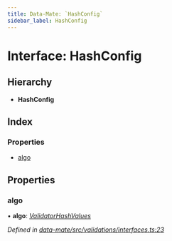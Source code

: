 ```yaml
---
title: Data-Mate: `HashConfig`
sidebar_label: HashConfig
---
```


# Interface: HashConfig

## Hierarchy

* **HashConfig**

## Index

### Properties

* [algo](hashconfig.md#algo)

## Properties

###  algo

• **algo**: *[ValidatorHashValues](../overview.md#validatorhashvalues)*

*Defined in [data-mate/src/validations/interfaces.ts:23](https://github.com/terascope/teraslice/blob/b843209f9/packages/data-mate/src/validations/interfaces.ts#L23)*
